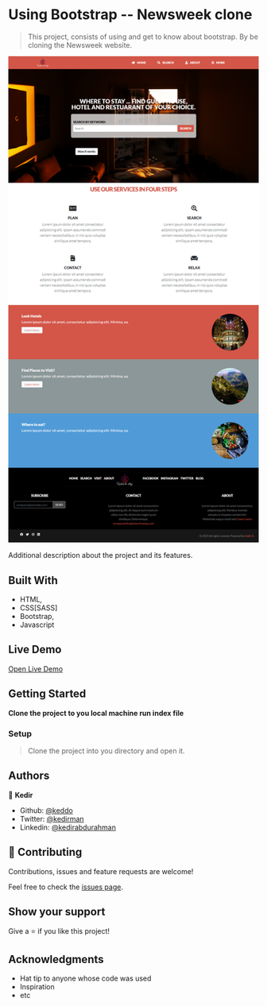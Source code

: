 # Using Bootstrap -- Newsweek clone 

> This project, consists of using and get to know about bootstrap. By be cloning the Newsweek website.

![screenshot](./app_screenshot.png)

Additional description about the project and its features.

## Built With

- HTML,
- CSS[SASS]
- Bootstrap,
- Javascript

## Live Demo

[Open Live Demo](https://rawcdn.githack.com/keddo/newsweek-clone/de5f31adb87e3412212ed04ee20ec903baf4e72b/index.html)


## Getting Started

**Clone the project to you local machine run index file**

### Setup
> Clone the project into you directory and open it.


## Authors

👤 **Kedir**

- Github: [@keddo](https://github.com/keddo)
- Twitter: [@kedirman](https://twitter.com/kedirman)
- Linkedin: [@kedirabdurahman](https://www.linkedin.com/in/kedirabdurahman/)
## 🤝 Contributing

Contributions, issues and feature requests are welcome!

Feel free to check the [issues page](issues/).

## Show your support

Give a ⭐️ if you like this project!

## Acknowledgments

- Hat tip to anyone whose code was used
- Inspiration
- etc
<!-- 
## 📝 License

This project is [MIT](lic.url) licensed. -->